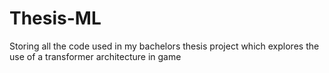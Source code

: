 # Thesis-ML
Storing all the code used in my bachelors thesis project which explores the use of a transformer architecture in game 
